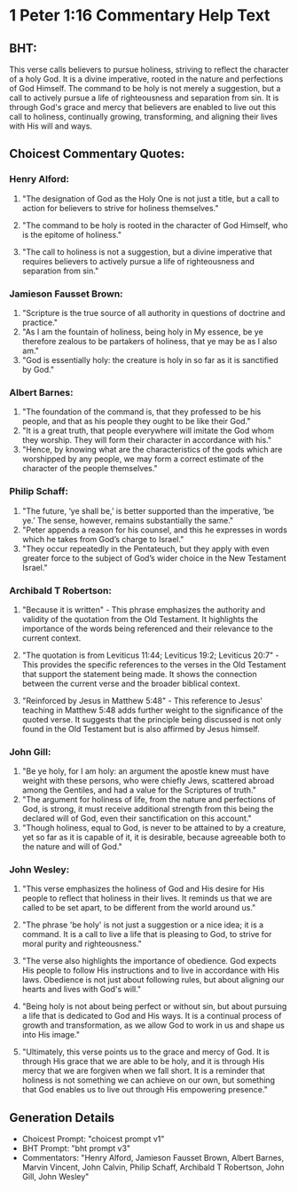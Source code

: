 # 1 Peter 1:16 Commentary Help Text

## BHT:
This verse calls believers to pursue holiness, striving to reflect the character of a holy God. It is a divine imperative, rooted in the nature and perfections of God Himself. The command to be holy is not merely a suggestion, but a call to actively pursue a life of righteousness and separation from sin. It is through God's grace and mercy that believers are enabled to live out this call to holiness, continually growing, transforming, and aligning their lives with His will and ways.

## Choicest Commentary Quotes:
### Henry Alford:
1. "The designation of God as the Holy One is not just a title, but a call to action for believers to strive for holiness themselves." 

2. "The command to be holy is rooted in the character of God Himself, who is the epitome of holiness." 

3. "The call to holiness is not a suggestion, but a divine imperative that requires believers to actively pursue a life of righteousness and separation from sin."

### Jamieson Fausset Brown:
1. "Scripture is the true source of all authority in questions of doctrine and practice."
2. "As I am the fountain of holiness, being holy in My essence, be ye therefore zealous to be partakers of holiness, that ye may be as I also am."
3. "God is essentially holy: the creature is holy in so far as it is sanctified by God."

### Albert Barnes:
1. "The foundation of the command is, that they professed to be his people, and that as his people they ought to be like their God."
2. "It is a great truth, that people everywhere will imitate the God whom they worship. They will form their character in accordance with his."
3. "Hence, by knowing what are the characteristics of the gods which are worshipped by any people, we may form a correct estimate of the character of the people themselves."

### Philip Schaff:
1. "The future, ‘ye shall be,’ is better supported than the imperative, ‘be ye.’ The sense, however, remains substantially the same." 
2. "Peter appends a reason for his counsel, and this he expresses in words which he takes from God’s charge to Israel."
3. "They occur repeatedly in the Pentateuch, but they apply with even greater force to the subject of God’s wider choice in the New Testament Israel."

### Archibald T Robertson:
1. "Because it is written" - This phrase emphasizes the authority and validity of the quotation from the Old Testament. It highlights the importance of the words being referenced and their relevance to the current context.

2. "The quotation is from Leviticus 11:44; Leviticus 19:2; Leviticus 20:7" - This provides the specific references to the verses in the Old Testament that support the statement being made. It shows the connection between the current verse and the broader biblical context.

3. "Reinforced by Jesus in Matthew 5:48" - This reference to Jesus' teaching in Matthew 5:48 adds further weight to the significance of the quoted verse. It suggests that the principle being discussed is not only found in the Old Testament but is also affirmed by Jesus himself.

### John Gill:
1. "Be ye holy, for I am holy: an argument the apostle knew must have weight with these persons, who were chiefly Jews, scattered abroad among the Gentiles, and had a value for the Scriptures of truth."
2. "The argument for holiness of life, from the nature and perfections of God, is strong, it must receive additional strength from this being the declared will of God, even their sanctification on this account."
3. "Though holiness, equal to God, is never to be attained to by a creature, yet so far as it is capable of it, it is desirable, because agreeable both to the nature and will of God."

### John Wesley:
1. "This verse emphasizes the holiness of God and His desire for His people to reflect that holiness in their lives. It reminds us that we are called to be set apart, to be different from the world around us."

2. "The phrase 'be holy' is not just a suggestion or a nice idea; it is a command. It is a call to live a life that is pleasing to God, to strive for moral purity and righteousness."

3. "The verse also highlights the importance of obedience. God expects His people to follow His instructions and to live in accordance with His laws. Obedience is not just about following rules, but about aligning our hearts and lives with God's will."

4. "Being holy is not about being perfect or without sin, but about pursuing a life that is dedicated to God and His ways. It is a continual process of growth and transformation, as we allow God to work in us and shape us into His image."

5. "Ultimately, this verse points us to the grace and mercy of God. It is through His grace that we are able to be holy, and it is through His mercy that we are forgiven when we fall short. It is a reminder that holiness is not something we can achieve on our own, but something that God enables us to live out through His empowering presence."


## Generation Details
- Choicest Prompt: "choicest prompt v1"
- BHT Prompt: "bht prompt v3"
- Commentators: "Henry Alford, Jamieson Fausset Brown, Albert Barnes, Marvin Vincent, John Calvin, Philip Schaff, Archibald T Robertson, John Gill, John Wesley"
